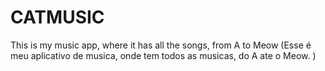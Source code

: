 # CATMUSIC
This is my music app, where it has all the songs, from A to Meow  (Esse é meu aplicativo de musica, onde tem todos as musicas, do A ate o Meow. )
